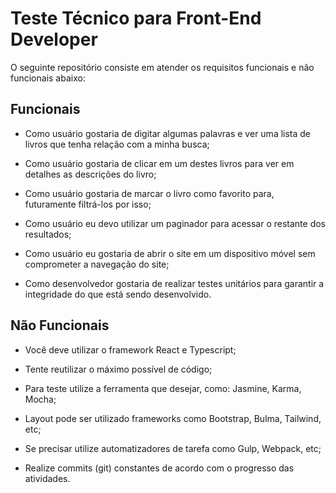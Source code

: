 # Teste Técnico para Front-End Developer

O seguinte repositório consiste em atender os requisitos funcionais e não funcionais abaixo:

## Funcionais

- Como usuário gostaria de digitar algumas palavras e ver uma lista de livros que tenha relação com a minha busca;

- Como usuário gostaria de clicar em um destes livros para ver em detalhes as descrições do livro;

- Como usuário gostaria de marcar o livro como favorito para, futuramente filtrá-los por isso;

- Como usuário eu devo utilizar um paginador para acessar o restante dos resultados;

- Como usuário eu gostaria de abrir o site em um dispositivo móvel sem comprometer a navegação do site;

- Como desenvolvedor gostaria de realizar testes unitários para garantir a integridade do que está sendo desenvolvido.

## Não Funcionais

- Você deve utilizar o framework React e Typescript;

- Tente reutilizar o máximo possível de código;

- Para teste utilize a ferramenta que desejar, como: Jasmine, Karma, Mocha;

- Layout pode ser utilizado frameworks como Bootstrap, Bulma, Tailwind, etc;

- Se precisar utilize automatizadores de tarefa como Gulp, Webpack, etc;

- Realize commits (git) constantes de acordo com o progresso das atividades.
